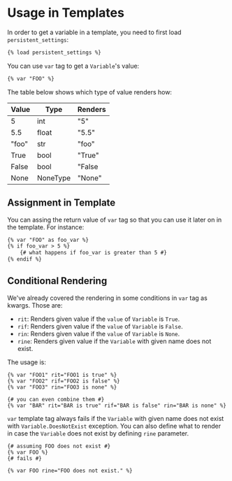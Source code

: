 # Usage in Templates

In order to get a variable in a template, you need to first load
`persistent_settings`:

```html
{% load persistent_settings %}
```

You can use `var` tag to get a `Variable`'s value:

```html
{% var "FOO" %}
```

The table below shows which type of value renders how:

| Value | Type | Renders |
|---|---|---|
| 5 | int | "5" |
| 5.5 | float | "5.5" |
| "foo" | str | "foo" |
| True | bool | "True" |
| False | bool | "False |
| None | NoneType | "None" |

## Assignment in Template

You can assing the return value of `var` tag so that you can use it later on
in the template. For instance:

```html
{% var "FOO" as foo_var %}
{% if foo_var > 5 %}
    {# what happens if foo_var is greater than 5 #}
{% endif %}
```

## Conditional Rendering

We've already covered the rendering in some conditions in `var` tag as kwargs.
Those are:

 - `rit`: Renders given value if the `value` of `Variable` is `True`.
 - `rif`: Renders given value if the `value` of `Variable` is `False`.
 - `rin`: Renders given value if the `value` of `Variable` is `None`.
 - `rine`: Renders given value if the `Variable` with given name does not exist.

The usage is:

```
{% var "FOO1" rit="FOO1 is true" %}
{% var "FOO2" rif="FOO2 is false" %}
{% var "FOO3" rin="FOO3 is none" %}

{# you can even combine them #}
{% var "BAR" rit="BAR is true" rif="BAR is false" rin="BAR is none" %}
```

`var` template tag always fails if the `Variable` with given name does not
exist with `Variable.DoesNotExist` exception. You can also define what to render
in case the `Variable` does not exist by defining `rine` parameter.

```
{# assuming FOO does not exist #}
{% var FOO %}
{# fails #}

{% var FOO rine="FOO does not exist." %}
```

